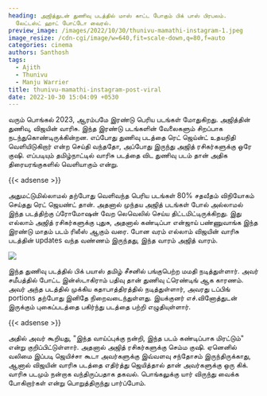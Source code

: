 ```yaml
---
heading: அஜித்துடன் துணிவு படத்தில் மாஸ் காட்ட போகும் பிக் பாஸ் பிரபலம்.
  லேட்டஸ்ட் ஹாட் போட்டோ வைரல்.
preview_image: /images/2022/10/30/thunivu-mamathi-instagram-1.jpeg
image_resize: /cdn-cgi/image/w=640,fit=scale-down,q=80,f=auto
categories: cinema
authors: Santhosh
tags:
  - Ajith
  - Thunivu
  - Manju Warrier
title: thunivu-mamathi-instagram-post-viral
date: 2022-10-30 15:04:09 +0530
---
```



வரும் பொங்கல் 2023, ஆரம்பமே இரண்டு பெரிய படங்கள் மோதுகிறது. அஜித்தின் துணிவு, விஜயின் வாரிசு. இந்த இரண்டு படங்களின் வேலைகளும் சிறப்பாக நடந்துகொண்டிருக்கின்றன. எப்போது துணிவு படத்தை ரெட் ஜெய்ன்ட் உதயநிதி வெளியிடுகிறார் என்ற செய்தி வந்ததோ, அப்போது இருந்து அஜித் ரசிகர்களுக்கு ஒரே குஷி. எப்படியும் தமிழ்நாட்டில் வாரிசு படத்தை விட துணிவு படம் தான் அதிக திரையரங்குகளில் வெளியாகும் என்று.

{{< adsense >}}

அதுமட்டுமில்லாமல் தற்போது வெளிவந்த பெரிய படங்கள் 80% சதவீதம் விநியோகம் செய்தது ரெட் ஜெயண்ட் தான். அதனால் முந்தய அஜித் படங்கள் போல் அல்லாமல் இந்த படத்திற்கு ப்ரோமோஷன் வேற லெவெலில் செய்ய திட்டமிட்டிருக்கிறது. இது எல்லாம் அஜித் ரசிகர்களுக்கு புதுசு, அதனால் கண்டிப்பா என்ஜாய் பண்ணுவாங்க இந்த இரண்டு மாதம் படம் ரிலீஸ் ஆகும் வரை. போன வரம் எல்லாம் விஜயின் வாரிசு படத்தின் updates வந்த வண்ணம் இருந்தது, இந்த வாரம் அஜித் வாரம்.

![](/images/2022/10/30/thunivu-mamathi-instagram.jpeg)

இந்த துணிவு படத்தில் பிக் பயாஸ் தமிழ் சீசனில் பங்குபெற்ற மமதி நடித்துள்ளார். அவர் சமீபத்தில் போட்ட இன்ஸ்டாகிராம் பதிவு தான் துணிவு ட்ரெண்டிங் ஆக காரணம். அவர் அந்த படத்தில் முக்கிய கதாபாத்திரத்தில் நடித்துள்ளார், அவரது டப்பிங் portions தற்போது இனிதே நிறைவடைந்துள்ளது. இயக்குனர் எச்.வினோத்துடன் இருக்கும் புகைப்படத்தை பகிர்ந்து படத்தை பற்றி எழுதியுள்ளார்.

{{< adsense >}}

அதில் அவர் கூறியது, "இந்த வாய்ப்புக்கு நன்றி, இந்த படம் கண்டிப்பாக மிரட்டும்" என்று குறிப்பிட்டுள்ளார். அதனால் அஜித் ரசிகர்களுக்கு செம்ம குஷி. ஏனெனில் வலிமை இப்படி ஜெயிச்சா கூடா அவர்களுக்கு இவ்வளவு சந்தோசம் இருந்திருக்காது, ஆனால் விஜயின் வாரிசு படத்தை எதிர்த்து ஜெயித்தால் தான் அவர்களுக்கு ஒரு கிக். வாரிசு படமும் நன்றாக வந்திருப்பதாக தகவல். பொங்கலுக்கு யார் விருந்து வைக்க போகிறார்கள் என்று பொறுத்திருந்து பார்ப்போம்.